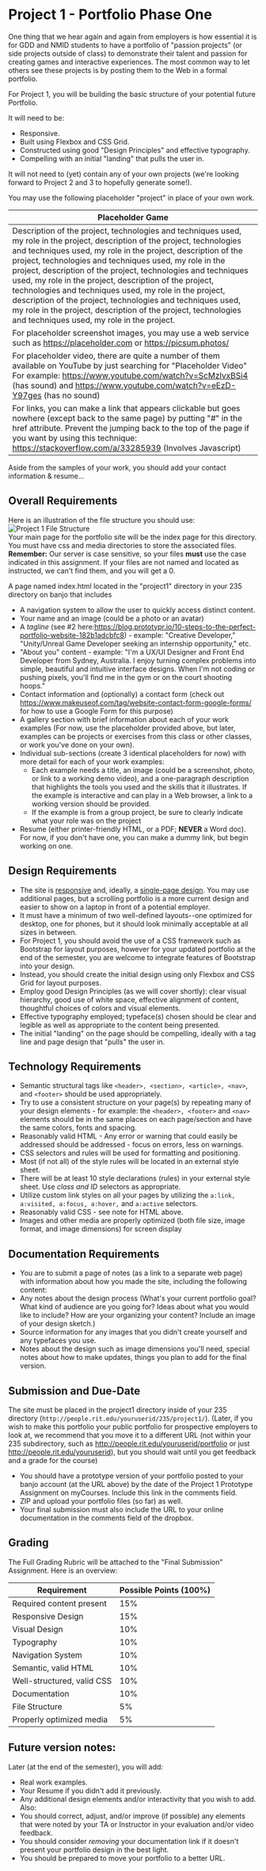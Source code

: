 # Project 1 - Portfolio Phase One

One thing that we hear again and again from employers is how essential it is for GDD and NMID students to have a portfolio of "passion projects" (or side projects outside of class) to demonstrate their talent and passion for creating games and interactive experiences. The most common way to let others see these projects is by posting them to the Web in a formal portfolio. 

For Project 1, you will be building the basic structure of your potential future Portfolio. 

It will need to be:
- Responsive.
- Built using Flexbox and CSS Grid.
- Constructed using good "Design Principles" and effective typography.
- Compelling with an initial "landing" that pulls the user in.
	
It will not need to (yet) contain any of your own projects (we're looking forward to Project 2 and 3 to hopefully generate some!).

You may use the following placeholder "project" in place of your own work.  

| Placeholder Game |
|----------|
| Description of the project, technologies and techniques used, my role in the project, description of the project, technologies and techniques used, my role in the project, description of the project, technologies and techniques used, my role in the project, description of the project, technologies and techniques used, my role in the project, description of the project, technologies and techniques used, my role in the project, description of the project, technologies and techniques used, my role in the project, description of the project, technologies and techniques used, my role in the project. |
| For placeholder screenshot images, you may use a web service such as https://placeholder.com or https://picsum.photos/ |
| For placeholder video, there are quite a number of them available on YouTube by just searching for "Placeholder Video"  For example:  https://www.youtube.com/watch?v=ScMzIvxBSi4 (has sound) and https://www.youtube.com/watch?v=eEzD-Y97ges (has no sound) |
| For links, you can make a link that appears clickable but goes nowhere (except back to the same page) by putting "#" in the href attribute.  Prevent the jumping back to the top of the page if you want by using this technique: https://stackoverflow.com/a/33285939 (Involves Javascript) |
	
Aside from the samples of your work, you should add your contact information & resume...

## Overall Requirements
Here is an illustration of the file structure you should use:
![Project 1 File Structure](_images/Project1Structure2019-235.png "Project 1 File Structure")  
Your main page for the portfolio site will be the index page for this directory. You must have css and media directories to store the associated files. **Remember:** Our server is case sensitive, so your files **must** use the case indicated in this assignment. If your files are not named and located as instructed, we can't find them, and you will get a 0.

A page named index.html located in the "project1" directory in your 235 directory on banjo that includes
  - A navigation system to allow the user to quickly access distinct content.
  - Your name and an image (could be a photo or an avatar)
  - A *tagline* (see #2 here:https://blog.prototypr.io/10-steps-to-the-perfect-portfolio-website-182b1adcbfc8) - example: "Creative Developer," "Unity/Unreal Game Developer seeking an internship opportunity," etc.
  - "About you" content - example: "I'm a UX/UI Designer and Front End Developer from Sydney, Australia. I enjoy turning complex problems into simple, beautiful and intuitive interface designs. When I'm not coding or pushing pixels, you'll find me in the gym or on the court shooting hoops."
  - Contact information and (optionally) a contact form (check out https://www.makeuseof.com/tag/website-contact-form-google-forms/ for how to use a Google Form for this purpose)
  - A gallery section with brief information about each of your work examples (For now, use the placeholder provided above, but later, examples can be projects or exercises from this class or other classes, or work you've done on your own). 
  - Individual sub-sections (create 3 identical placeholders for now) with more detail for each of your work examples:
    - Each example needs a title, an image (could be a screenshot, photo, or link to a working demo video), and a one-paragraph description that highlights the tools you used and the skills that it illustrates. If the example is interactive and can play in a Web browser, a link to a working version should be provided.
    - If the example is from a group project, be sure to clearly indicate what your role was on the project
  - Resume (either printer-friendly HTML, or a PDF; **NEVER** a Word doc).  For now, if you don't have one, you can make a dummy link, but begin working on one.
  
## Design Requirements
- The site is [responsive](https://en.wikipedia.org/wiki/Responsive_web_design) and, ideally, a [single-page design](https://en.wikipedia.org/wiki/Single-page_application).  You may use additional pages, but a scrolling portfolio is a more current design and easier to show on a laptop in front of a potential employer.
- It must have a minimum of two well-defined layouts--one optimized for desktop, one for phones, but it should look minimally acceptable at all sizes in between.
- For Project 1, you should avoid the use of a CSS framework such as Bootstrap for layout purposes, however for your updated portfolio at the end of the semester, you are welcome to integrate features of Bootstrap into your design.
- Instead, you should create the initial design using only Flexbox and CSS Grid for layout purposes.
- Employ good Design Principles (as we will cover shortly): clear visual hierarchy, good use of white space, effective alignment of content, thoughtful choices of colors and visual elements.
- Effective typography employed; typeface(s) chosen should be clear and legible as well as appropriate to the content being presented.
- The initial "landing" on the page should be compelling, ideally with a tag line and page design that "pulls" the user in. 
	
## Technology Requirements
- Semantic structural tags like `<header>, <section>, <article>, <nav>`, and `<footer>` should be used appropriately.
- Try to use a consistent structure on your page(s) by repeating many of your design elements - for example: the `<header>, <footer>` and `<nav>` elements should be in the same places on each page/section and have the same colors, fonts and spacing.
- Reasonably valid HTML - Any error or warning that could easily be addressed should be addressed - focus on errors, less on warnings. 
- CSS selectors and rules will be used for formatting and positioning.
- Most (if not all) of the style rules will be located in an external style sheet.
- There will be at least 10 style declarations (rules) in your external style sheet.  Use _class and ID_ selectors as appropriate.
- Utilize custom link styles on all your pages by utilizing the `a:link, a:visited, a:focus, a:hover,` and `a:active` selectors.
- Reasonably valid CSS - see note for HTML above.
- Images and other media are properly optimized (both file size, image format, and image dimensions) for screen display

## Documentation Requirements 
- You are to submit a page of notes (as a link to a separate web page) with information about how you made the site, including the following content: 
- Any notes about the design process (What's your current portfolio goal?  What kind of audience are you going for?  Ideas about what you would like to include?  How are your organizing your content?  Include an image of your design sketch.)
- Source information for any images that you didn't create yourself and any typefaces you use.  
- Notes about the design such as image dimensions you'll need, special notes about how to make updates, things you plan to add for the final version.

## Submission and Due-Date
The site must be placed in the project1 directory inside of your 235 directory (`http://people.rit.edu/youruserid/235/project1/`).  (Later, if you wish to make this portfolio your public portfolio for prospective employers to look at, we recommend that you move it to a different URL (not within your 235 subdirectory, such as http://people.rit.edu/youruserid/portfolio or just http://people.rit.edu/youruserid), but you should wait until you get feedback and a grade for the course)
- You should have a prototype version of your portfolio posted to your banjo account (at the URL above) by the date of the Project 1 Prototype Assignment on myCourses.  Include this link in the comments field.
- ZIP and upload your portfolio files (so far) as well.
- Your final submission must also include the URL to your online documentation in the comments field of the dropbox.

## Grading

The Full Grading Rubric will be attached to the "Final Submission" Assignment.  Here is an overview:
 
  Requirement | Possible Points (100%) |
----------- | --------------- |
Required content present | 15% |
Responsive Design | 15% |
Visual Design | 10% |
Typography | 10% |
Navigation System | 10% |
Semantic, valid HTML | 10% |
Well-structured, valid CSS | 10% |
Documentation | 10% |
File Structure | 5% |
Properly optimized media | 5% |

## Future version notes:
Later (at the end of the semester), you will add:
- Real work examples.
- Your Resume if you didn't add it previously.
- Any additional design elements and/or interactivity that you wish to add.
Also:
- You should correct, adjust, and/or improve (if possible) any elements that were noted by your TA or Instructor in your evaluation and/or video feedback.
- You should consider *removing* your documentation link if it doesn't present your portfolio design in the best light.
- You should be prepared to move your portfolio to a better URL.

	
	
	
